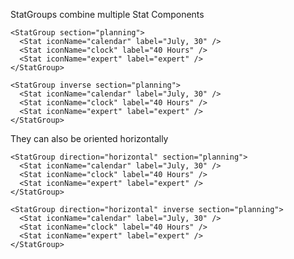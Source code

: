 StatGroups combine multiple Stat Components

```react|span-3
<StatGroup section="planning">
  <Stat iconName="calendar" label="July, 30" />
  <Stat iconName="clock" label="40 Hours" />
  <Stat iconName="expert" label="expert" />
</StatGroup>
```

```react|span-3,dark
<StatGroup inverse section="planning">
  <Stat iconName="calendar" label="July, 30" />
  <Stat iconName="clock" label="40 Hours" />
  <Stat iconName="expert" label="expert" />
</StatGroup>
```

They can also be oriented horizontally

```react|span-3
<StatGroup direction="horizontal" section="planning">
  <Stat iconName="calendar" label="July, 30" />
  <Stat iconName="clock" label="40 Hours" />
  <Stat iconName="expert" label="expert" />
</StatGroup>
```

```react|span-3,dark
<StatGroup direction="horizontal" inverse section="planning">
  <Stat iconName="calendar" label="July, 30" />
  <Stat iconName="clock" label="40 Hours" />
  <Stat iconName="expert" label="expert" />
</StatGroup>
```
